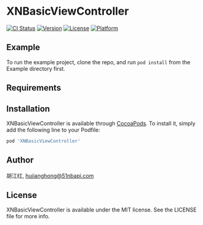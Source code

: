 # XNBasicViewController

[![CI Status](http://img.shields.io/travis/胡江红/XNBasicViewController.svg?style=flat)](https://travis-ci.org/胡江红/XNBasicViewController)
[![Version](https://img.shields.io/cocoapods/v/XNBasicViewController.svg?style=flat)](http://cocoapods.org/pods/XNBasicViewController)
[![License](https://img.shields.io/cocoapods/l/XNBasicViewController.svg?style=flat)](http://cocoapods.org/pods/XNBasicViewController)
[![Platform](https://img.shields.io/cocoapods/p/XNBasicViewController.svg?style=flat)](http://cocoapods.org/pods/XNBasicViewController)

## Example

To run the example project, clone the repo, and run `pod install` from the Example directory first.

## Requirements

## Installation

XNBasicViewController is available through [CocoaPods](http://cocoapods.org). To install
it, simply add the following line to your Podfile:

```ruby
pod 'XNBasicViewController'
```

## Author

胡江红, hujianghong@51nbapi.com

## License

XNBasicViewController is available under the MIT license. See the LICENSE file for more info.
